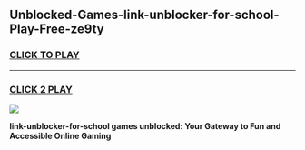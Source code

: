 
## Unblocked-Games-link-unblocker-for-school-Play-Free-ze9ty
<h3>
<a href="https://premium76.site?title=link-unblocker-for-school&ref=18A1">CLICK TO PLAY</a></h3>
<hr>

<h3>
<a href="https://premium76.site?title=link-unblocker-for-school&ref=18A1">CLICK 2 PLAY</a>
  
</h3>

<a href="https://premium76.site?title=link-unblocker-for-school&ref=18A1"><img src="https://clearcache.store/games.png"></a>


**link-unblocker-for-school games unblocked: Your Gateway to Fun and Accessible Online Gaming**
